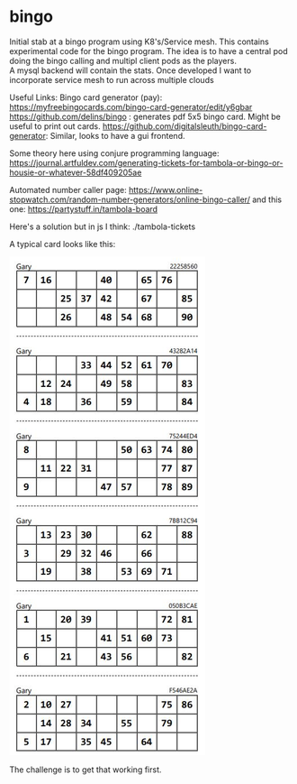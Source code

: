 # bingo

Initial stab at a bingo program using K8's/Service mesh.
This contains experimental code for the bingo program. The idea is to have a central pod doing the
bingo calling and multipl client pods as the players.  
A mysql backend will contain the stats.  Once developed I want to incorporate service mesh to run across multiple clouds

Useful Links:
Bingo card generator (pay): https://myfreebingocards.com/bingo-card-generator/edit/y6gbar
https://github.com/delins/bingo : generates pdf 5x5 bingo card. Might be useful to print out cards. 
https://github.com/digitalsleuth/bingo-card-generator: Similar, looks to have a gui frontend.

Some theory here using conjure programming language: https://journal.artfuldev.com/generating-tickets-for-tambola-or-bingo-or-housie-or-whatever-58df409205ae

Automated number caller page: https://www.online-stopwatch.com/random-number-generators/online-bingo-caller/
and this one: https://partystuff.in/tambola-board

Here's a solution but in js I think: ./tambola-tickets

A typical card looks like this:

![Home System](img/card.jpg)

The challenge is to get that working first.

